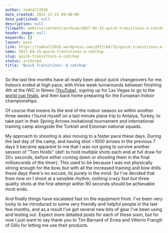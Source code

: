 ```yaml
---
author: tomhall2016
date_created: 2021-12-21 00:00:00
date_published: null
description: null
filepath: website/content/archive/2017-04-15-quick-transitions-a-catchup.md
header_image: null
keywords: []
layout: post
link: https://tomhall2016.wordpress.com/2017/04/15/quick-transitions-a-catchup/
name: 2017-04-15-quick-transitions-a-catchup
slug: quick-transitions-a-catchup
status: archived
title: 'Quick Transitions: A catchup'
---
```


So the last few months have all really been about quick changeovers for me. Indoors ended at high pace, with three week turnarounds between finishing 4th at the IWC in Nimes ([YouTube](https://www.youtube.com/watch?v=dhjbNAJHX20&t=498s)), signing up for Las Vegas to go to the [world cup finals](https://tomhall2016.wordpress.com/2017/02/22/world-cup-finals/), and then back home preparing for the European Indoor championships.

Of course that means its the end of the indoor season so within another three weeks I found myself on a last minute plane trip to Antalya, Turkey, to take part in their Spring Arrows invitational tournament and international training camp alongside the Turkish and Estonian national squads.

My approach to shooting is also moving to a faster pace these days. During the last day of the camp, and having shot ~1000 arrows in the previous 7 days it became apparent to me that I was not going to survive another session of "Tom Holds" (def: to hold multiple shots each end at full draw for 20+ seconds, before either coming down or shooting them in the final milliseconds of the timer). This used to be because I was not physically strong enough for the bow, but with all the increased training and bow drills these days there's no excuse, its purely in the mind. So I've decided that from now on I shoot at a sensible rhythm, nothing crazy fast but three quality shots at the first attempt within 90 seconds should be achievable most ends.

And finally things have escalated fast on the equipment front. I've been very lucky to be introduced to some very friendly and helpful people in the last few months, and as a result I've got several new bits of gear I've been using and testing out. Expect more detailed posts for each of these soon, but for now I just want to say thank you to Tim Barnard of Errea and Vittorio Frangili of Gillo for letting me use their products.